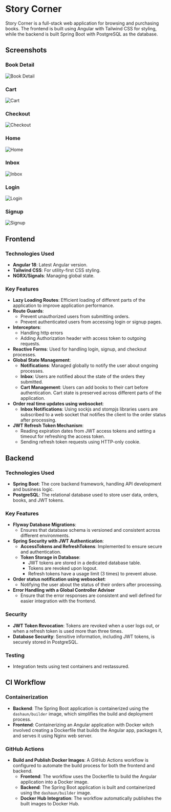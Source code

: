 # Story Corner

Story Corner is a full-stack web application for browsing and purchasing books. The frontend is built using Angular with Tailwind CSS for styling, while the backend is built Spring Boot with PostgreSQL as the database.

## Screenshots

### Book Detail

![Book Detail](screenshots/book-detail.png)

### Cart

![Cart](screenshots/cart.png)

### Checkout

![Checkout](screenshots/checkout.png)

### Home

![Home](screenshots/home.png)

### Inbox

![Inbox](screenshots/inbox.png)

### Login

![Login](screenshots/login.png)

### Signup

![Signup](screenshots/signup.png)

## Frontend

### Technologies Used

-   **Angular 18**: Latest Angular version.
-   **Tailwind CSS**: For utility-first CSS styling.
-   **NGRX/Signals**: Managing global state.

### Key Features

-   **Lazy Loading Routes**: Efficient loading of different parts of the application to improve application performance.
-   **Route Guards**:
    -   Prevent unauthorized users from submitting orders.
    -   Prevent authenticated users from accessing login or signup pages.
-   **Interceptors**:
    -   Handling http errors
    -   Adding Authorization header with access token to outgoing requests.
-   **Reactive Forms**: Used for handling login, signup, and checkout processes.
-   **Global State Management**:
    -   **Notifications**: Managed globally to notify the user about ongoing processes.
    -   **Inbox**: Users are notified about the state of the orders they submitted.
    -   **Cart Management**: Users can add books to their cart before authentication. Cart state is preserved across different parts of the application.
-   **Order real time updates using websocket**:
    -   **Inbox Notifications**: Using sockjs and stompjs libraries users are subscribed to a web socket that notifies the client to the order status after processing.
-   **JWT Refresh Token Mechanism**:
    -   Reading expiration dates from JWT access tokens and setting a timeout for refreshing the access token.
    -   Sending refresh token requests using HTTP-only cookie.

## Backend

### Technologies Used

-   **Spring Boot**: The core backend framework, handling API development and business logic.
-   **PostgreSQL**: The relational database used to store user data, orders, books, and JWT tokens.

### Key Features

-   **Flyway Database Migrations**:
    -   Ensures that database schema is versioned and consistent across different environments.
-   **Spring Security with JWT Authentication**:
    -   **AccessTokens and RefreshTokens**: Implemented to ensure secure and authentication.
    -   **Token Storage in Database**:
        -   JWT tokens are stored in a dedicated database table.
        -   Tokens are revoked upon logout.
        -   Refresh tokens have a usage limit (3 times) to prevent abuse.
-   **Order status notification using websocket**:
    -   Notifying the user about the status of their orders after processing.
-   **Error Handling with a Global Controller Adviser**
    -   Ensure that the error responses are consistent and well defined for easier integration with the frontend.

### Security

-   **JWT Token Revocation**: Tokens are revoked when a user logs out, or when a refresh token is used more than three times.
-   **Database Security**: Sensitive information, including JWT tokens, is securely stored in PostgreSQL.

### Testing

-   Integration tests using test containers and restassured.

## CI Workflow

### Containerization

-   **Backend**: The Spring Boot application is containerized using the `dashaun/builder` image, which simplifies the build and deployment process.
-   **Frontend**: Containerizing an Angular application with Docker witch involved creating a Dockerfile that builds the Angular app, packages it, and serves it using Nginx web server.

### GitHub Actions

-   **Build and Publish Docker Images**: A GitHub Actions workflow is configured to automate the build process for both the frontend and backend.
    -   **Frontend**: The workflow uses the Dockerfile to build the Angular application into a Docker image.
    -   **Backend**: The Spring Boot application is built and containerized using the `dashaun/builder` image.
    -   **Docker Hub Integration**: The workflow automatically publishes the built images to Docker Hub.
